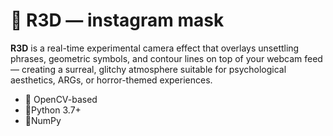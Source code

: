 # 🔴 R3D — instagram mask

**R3D** is a real-time experimental camera effect that overlays unsettling phrases, geometric symbols, and contour lines on top of your webcam feed — creating a surreal, glitchy atmosphere suitable for psychological aesthetics, ARGs, or horror-themed experiences.

- 📸 OpenCV-based
- 🐍Python 3.7+
- 👹NumPy
